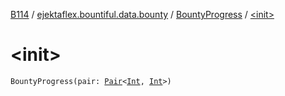 [B114](../../index.md) / [ejektaflex.bountiful.data.bounty](../index.md) / [BountyProgress](index.md) / [&lt;init&gt;](./-init-.md)

# &lt;init&gt;

`BountyProgress(pair: `[`Pair`](https://kotlinlang.org/api/latest/jvm/stdlib/kotlin/-pair/index.html)`<`[`Int`](https://kotlinlang.org/api/latest/jvm/stdlib/kotlin/-int/index.html)`, `[`Int`](https://kotlinlang.org/api/latest/jvm/stdlib/kotlin/-int/index.html)`>)`